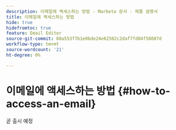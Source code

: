 ```yaml
---
description: 이메일에 액세스하는 방법 - Marketo 문서 - 제품 설명서
title: 이메일에 액세스하는 방법
hide: true
hidefromtoc: true
feature: Email Editor
source-git-commit: 88a553f7b1e0bde24e62502c2daf7fd04f58087d
workflow-type: tm+mt
source-wordcount: '21'
ht-degree: 0%

---
```


# 이메일에 액세스하는 방법 {#how-to-access-an-email}

곧 출시 예정

